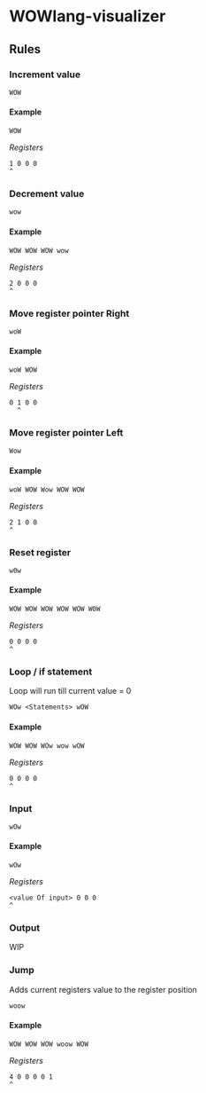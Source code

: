 # WOWlang-visualizer

## Rules
### Increment value
```
WOW
```

#### Example
```
WOW
```
*Registers*
```
1 0 0 0
^
```

### Decrement value
```
wow
```
#### Example
```
WOW WOW WOW wow
```
*Registers*
```
2 0 0 0
^
```

### Move register pointer Right
```
woW
```
#### Example
```
woW WOW
```
*Registers*
```
0 1 0 0
  ^
```

### Move register pointer Left
```
Wow
```
#### Example
```
woW WOW Wow WOW WOW
```
*Registers*
```
2 1 0 0
^
```

### Reset register
```
w0w
```
#### Example
```
WOW WOW WOW WOW WOW W0W
```
*Registers*
```
0 0 0 0
^
```

### Loop / if statement
Loop will run till current value = 0
```
WOw <Statements> wOW
```
#### Example
```
WOW WOW WOw wow wOW
```
*Registers*
```
0 0 0 0
^
```

### Input
```
wOw
```
#### Example
```
wOw
```
*Registers*
```
<value Of input> 0 0 0
^
```

### Output
WIP

### Jump
Adds current registers value to the register position
```
woow
```
#### Example
```
WOW WOW WOW woow WOW
```
*Registers*
```
4 0 0 0 0 1
^
```
